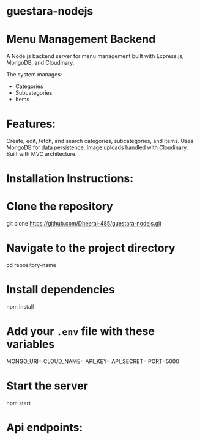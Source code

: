 # guestara-nodejs

# Menu Management Backend

A Node.js backend server for menu management built with Express.js, MongoDB, and Cloudinary.

The system manages:
- Categories
- Subcategories
- Items
# Features:
Create, edit, fetch, and search categories, subcategories, and items.
Uses MongoDB for data persistence.
Image uploads handled with Cloudinary.
Built with MVC architecture.

# Installation Instructions:
# Clone the repository
git clone https://github.com/Dheeraj-485/guestara-nodejs.git

# Navigate to the project directory
cd repository-name

# Install dependencies
npm install

# Add your `.env` file with these variables
MONGO_URI=<MongoDB Connection String>
CLOUD_NAME=<Your Cloudinary Name>
API_KEY=<Your API Key>
API_SECRET=<Your API Secret>
PORT=5000

# Start the server
npm start
# Api endpoints:
